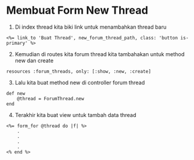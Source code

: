 # Membuat Form New Thread

1. Di index thread kita biki link untuk menambahkan thread baru

```
<%= link_to 'Buat Thread', new_forum_thread_path, class: 'button is-primary' %>
```

2. Kemudian di routes kita forum thread kita tambahakan untuk method new dan create

```
resources :forum_threads, only: [:show, :new, :create]
```

3. Lalu kita buat method new di controller forum thread

```
def new
    @thread = ForumThread.new
end
```

4. Terakhir kita buat view untuk tambah data thread

```
<%= form_for @thread do |f| %>
    .
    .
    .
    .
<% end %>
```
